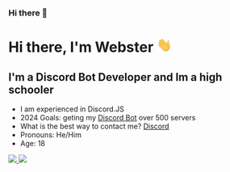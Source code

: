 ### Hi there 👋
# Hi there, I'm Webster <img width="30px" src="https://github.com/SatYu26/SatYu26/raw/master/Assets/Hi.gif" />



## I'm a Discord Bot Developer and Im a high schooler
   
-  I am experienced in Discord.JS 
-  2024 Goals: geting my [Discord Bot](https://oliverbot.xyz/invite) over 500 servers
-  What is the best way to contact me? [Discord](https://discord.com/users/481068576363773972)
-  Pronouns: He/Him
-  Age: 18
<a href="https://discord.com/users/481068576363773972">
  <img src="https://discord.c99.nl/widget/theme-4/481068576363773972.png">
  </a>
<a href="https://top.gg/bot/1245965408737951905">
  <img src="https://discord.c99.nl/widget/theme-4/1245965408737951905.png">
</a>
